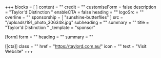 +++
blocks = [ ]
content = ""
credit = ""
customiseForm = false
description = "Taylor'd Distinction "
enableCTA = false
heading = ""
logoSrc = ""
overline = ""
sponsorship = [ "sunshine-butterflies" ]
src = "/uploads/191_photo_306348.jpg"
subheading = ""
summary = ""
title = "Taylor'd Distinction "
_template = "sponsor"

[form]
form = ""
heading = ""
summary = ""

[[cta]]
class = ""
href = "https://taylord.com.au/"
icon = ""
text = "Visit Website"
+++


